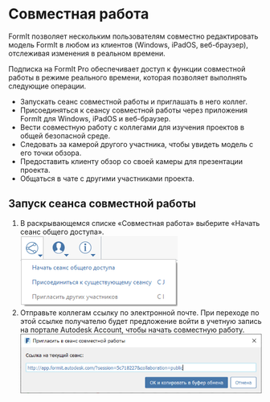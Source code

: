 # Совместная работа

FormIt позволяет нескольким пользователям совместно редактировать модель FormIt в любом из клиентов (Windows, iPadOS, веб-браузер), отслеживая изменения в реальном времени.

Подписка на FormIt Pro обеспечивает доступ к функции совместной работы в режиме реального времени, которая позволяет выполнять следующие операции.

* Запускать сеанс совместной работы и приглашать в него коллег.
* Присоединяться к сеансу совместной работы через приложения FormIt для Windows, iPadOS и веб-браузер.
* Вести совместную работу с коллегами для изучения проектов в общей безопасной среде.
* Следовать за камерой другого участника, чтобы увидеть модель с его точки обзора.
* Предоставить клиенту обзор со своей камеры для презентации проекта.
* Общаться в чате с другими участниками проекта.

## Запуск сеанса совместной работы

1. В раскрывающемся списке «Совместная работа» выберите «Начать сеанс общего доступа». ![](<../.gitbook/assets/6c166d38-6851-4d62-b2dc-8f83efd958f8 (1).png>)
2. Отправьте коллегам ссылку по электронной почте. При переходе по этой ссылке получателю будет предложение войти в учетную запись на портале Autodesk Account, чтобы начать совместную работу. ![](<../.gitbook/assets/collaborate (1).png>)
